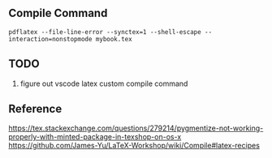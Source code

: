 

## Compile Command
`pdflatex --file-line-error --synctex=1 --shell-escape --interaction=nonstopmode mybook.tex `

## TODO

1. figure out vscode latex custom compile command



## Reference
https://tex.stackexchange.com/questions/279214/pygmentize-not-working-properly-with-minted-package-in-texshop-on-os-x
https://github.com/James-Yu/LaTeX-Workshop/wiki/Compile#latex-recipes
